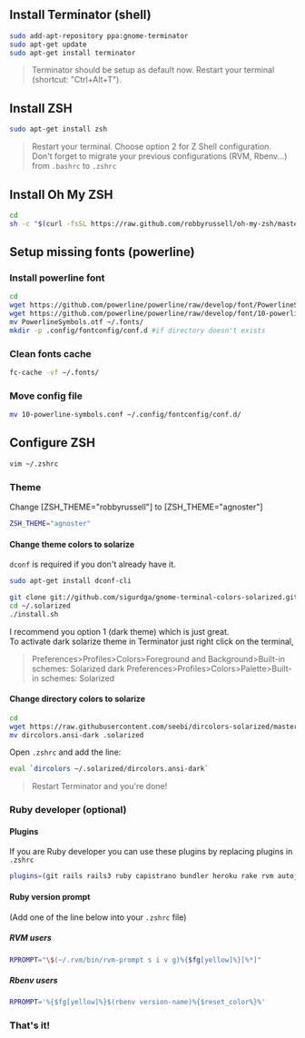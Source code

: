 ## Install Terminator (shell)

```bash
sudo add-apt-repository ppa:gnome-terminator
sudo apt-get update
sudo apt-get install terminator
```
> Terminator should be setup as default now. Restart your terminal (shortcut: "Ctrl+Alt+T").

## Install ZSH

```bash
sudo apt-get install zsh
```
> Restart your terminal. Choose option 2 for Z Shell configuration.  
> Don't forget to migrate your previous configurations (RVM, Rbenv...) from ```.bashrc``` to ```.zshrc```

## Install Oh My ZSH

```bash
cd
sh -c "$(curl -fsSL https://raw.github.com/robbyrussell/oh-my-zsh/master/tools/install.sh)"
```

## Setup missing fonts (powerline)

### Install powerline font
```bash
cd
wget https://github.com/powerline/powerline/raw/develop/font/PowerlineSymbols.otf
wget https://github.com/powerline/powerline/raw/develop/font/10-powerline-symbols.conf
mv PowerlineSymbols.otf ~/.fonts/
mkdir -p .config/fontconfig/conf.d #if directory doesn't exists
```

### Clean fonts cache
```bash
fc-cache -vf ~/.fonts/
```

### Move config file
```bash
mv 10-powerline-symbols.conf ~/.config/fontconfig/conf.d/
```

## Configure ZSH

```bash
vim ~/.zshrc
```

### Theme
Change [ZSH_THEME="robbyrussell"] to [ZSH_THEME="agnoster"]
```bash
ZSH_THEME="agnoster"
```

#### Change theme colors to solarize

```dconf``` is required if you don't already have it.
```bash
sudo apt-get install dconf-cli
```

```bash
git clone git://github.com/sigurdga/gnome-terminal-colors-solarized.git ~/.solarized
cd ~/.solarized
./install.sh
```
I recommend you option 1 (dark theme) which is just great.  
To activate dark solarize theme in Terminator just right click on the terminal, 
> Preferences>Profiles>Colors>Foreground and Background>Built-in schemes: Solarized dark
> Preferences>Profiles>Colors>Palette>Built-in schemes: Solarized

#### Change directory colors to solarize
```bash
cd
wget https://raw.githubusercontent.com/seebi/dircolors-solarized/master/dircolors.ansi-dark
mv dircolors.ansi-dark .solarized
```

Open ```.zshrc``` and add the line:
```bash
eval `dircolors ~/.solarized/dircolors.ansi-dark`
```

> Restart Terminator and you're done!

### Ruby developer __(optional)__

####  Plugins
If you are Ruby developer you can use these plugins by replacing plugins in ```.zshrc```
```bash
plugins=(git rails rails3 ruby capistrano bundler heroku rake rvm autojump command-not-found python pip github gnu-utils history-substring-search zsh-syntax-highlighting)
```

#### Ruby version prompt
(Add one of the line below into your ```.zshrc``` file)

##### RVM users
```bash
RPROMPT="\$(~/.rvm/bin/rvm-prompt s i v g)%{$fg[yellow]%}[%*]"
```
##### Rbenv users
```bash
RPROMPT='%{$fg[yellow]%}$(rbenv version-name)%{$reset_color%}%'
```

### That's it!
